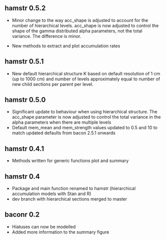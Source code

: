 ## hamstr 0.5.2

* Minor change to the way acc_shape is adjusted to account for the number of hierarchical levels. acc_shape is now adjusted to control the shape of the gamma distributed alpha parameters, not the total variance. The difference is minor.

* New methods to extract and plot accumulation rates


## hamstr 0.5.1

* New default hierarchical structure K based on default resolution of 1 cm (up to 1000 cm)
and number of levels approximately equal to number of new child sections per parent per level.


## hamstr 0.5.0

* Significant update to behaviour when using hierarchical structure. The acc_shape 
parameter is now adjusted to control the total variance in the alpha parameters 
when there are multiple levels
* Default mem_mean and mem_strength values updated to 0.5 and 10 to match 
updated defaults from bacon 2.5.1 onwards


## hamstr 0.4.1

* Methods written for generic functions plot and summary


## hamstr 0.4

* Package and main function renamed to hamstr (hierarchical accumulation models with Stan and R)
* dev branch with hierarchical sections merged to master


## baconr 0.2

* Hiatuses can now be modelled
* Added more information to the summary figure
